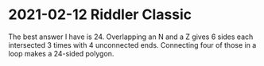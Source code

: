 2021-02-12 Riddler Classic
==========================
The best answer I have is 24.  Overlapping an N and a Z gives 6 sides each
intersected 3 times with 4 unconnected ends.  Connecting four of those in
a loop makes a 24-sided polygon.
